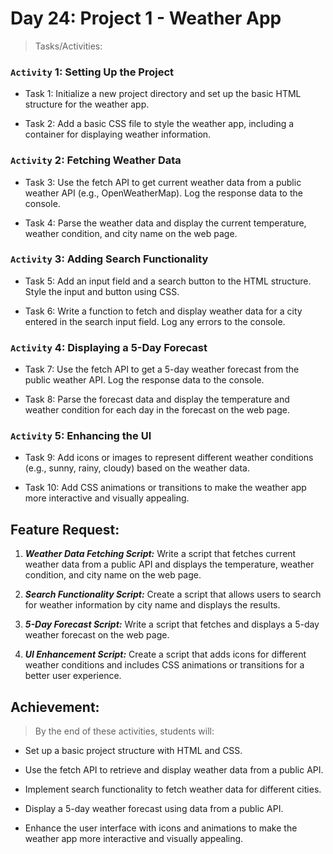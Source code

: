 # Day 24: Project 1 - Weather App

> Tasks/Activities:

### `Activity` 1: Setting Up the Project
- Task 1: Initialize a new project directory and set up the basic HTML structure for the weather app.

- Task 2: Add a basic CSS file to style the weather app, including a container for displaying weather information.

### `Activity` 2: Fetching Weather Data
- Task 3: Use the fetch API to get current weather data from a public weather API (e.g., OpenWeatherMap). Log the response data to the console.

- Task 4: Parse the weather data and display the current temperature, weather condition, and city name on the web page.

### `Activity` 3: Adding Search Functionality
- Task 5: Add an input field and a search button to the HTML structure. Style the input and button using CSS.

- Task 6: Write a function to fetch and display weather data for a city entered in the search input field. Log any errors to the console.

### `Activity` 4: Displaying a 5-Day Forecast
- Task 7: Use the fetch API to get a 5-day weather forecast from the public weather API. Log the response data to the console.

- Task 8: Parse the forecast data and display the temperature and weather condition for each day in the forecast on the web page.

### `Activity` 5: Enhancing the Ul
- Task 9: Add icons or images to represent different weather conditions (e.g., sunny, rainy, cloudy) based on the weather data.

- Task 10: Add CSS animations or transitions to make the weather app more interactive and visually appealing.

## Feature Request:

1. ***Weather Data Fetching Script:*** Write a script that fetches current weather data from a public API and displays the temperature, weather condition, and city name on the web page.

2. ***Search Functionality Script:*** Create a script that allows users to search for weather information by city name and displays the results.

3. ***5-Day Forecast Script:*** Write a script that fetches and displays a 5-day weather forecast on the web page.

4. ***UI Enhancement Script:*** Create a script that adds icons for different weather conditions and includes CSS animations or transitions for a better user experience.

## Achievement:

> By the end of these activities, students will:

- Set up a basic project structure with HTML and CSS.

- Use the fetch API to retrieve and display weather data from a public API.

- Implement search functionality to fetch weather data for different cities.

- Display a 5-day weather forecast using data from a public API.

- Enhance the user interface with icons and animations to make the weather app more interactive and visually appealing.